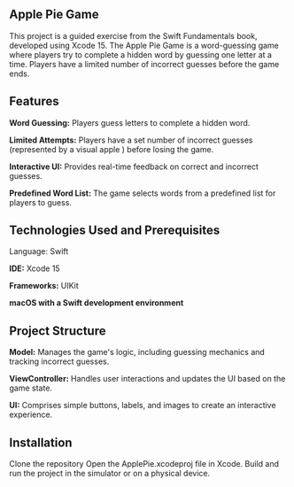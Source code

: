 ## Apple Pie Game
This project is a guided exercise from the Swift Fundamentals book, developed using Xcode 15. The Apple Pie Game is a word-guessing game where players try to complete a hidden word by guessing one letter at a time. Players have a limited number of incorrect guesses before the game ends.

## **Features**

**Word Guessing:** Players guess letters to complete a hidden word.

**Limited Attempts:** Players have a set number of incorrect guesses (represented by a visual apple ) before losing the game.

**Interactive UI:** Provides real-time feedback on correct and incorrect guesses.

**Predefined Word List:** The game selects words from a predefined list for players to guess.

## **Technologies Used and Prerequisites**

Language: Swift

**IDE:** Xcode 15

**Frameworks:** UIKit

**macOS with a Swift development environment** 

## **Project Structure**

**Model:** Manages the game's logic, including guessing mechanics and tracking incorrect guesses.

**ViewController:** Handles user interactions and updates the UI based on the game state.

**UI:**  Comprises simple buttons, labels, and images to create an interactive experience.

## **Installation**

Clone the repository
Open the ApplePie.xcodeproj file in Xcode.
Build and run the project in the simulator or on a physical device.
